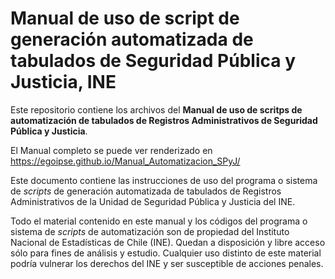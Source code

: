 # Manual de uso de script de generación automatizada de tabulados de Seguridad Pública y Justicia, INE

Este repositorio contiene los archivos del **Manual de uso de scritps de automatización de tabulados de Registros Administrativos de Seguridad Pública y Justicia**.

El Manual completo se puede ver renderizado en https://egoipse.github.io/Manual_Automatizacion_SPyJ/

Este documento contiene las instrucciones de uso del programa o sistema de *scripts* de generación automatizada de tabulados de Registros Administrativos de la Unidad de Seguridad Pública y Justicia del INE.

Todo el material contenido en este manual y los códigos del programa o sistema de *scripts* de automatización son de propiedad del Instituto Nacional de Estadísticas de Chile (INE). Quedan a disposición y libre acceso sólo para fines de análisis y estudio. Cualquier uso distinto de este material podría vulnerar los derechos del INE y ser susceptible de acciones penales.
